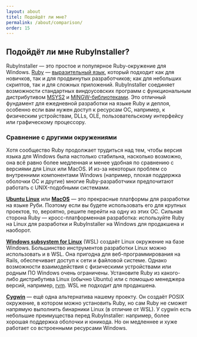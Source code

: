 ```yaml
---
layout: about
titel: Подойдёт ли мне?
permalink: /about/comparison/
order: 15
---
```

## Подойдёт ли мне RubyInstaller?

RubyInstaller — это простое и популярное Ruby-окружение для Windows. [Ruby](https://www.ruby-lang.org) — 
[выразительный язык](http://www.bestprogramminglanguagefor.me/why-learn-ruby), который подходит как для новичков, 
так и для продвинутых разработчиков; как для небольших скриптов, так и для сложных приложений. RubyInstaller 
соединяет возможности стандартных виндоусовских программ с функциональным дистрибутивом [MSYS2](http://www.msys2.org) 
и [MINGW-библиотеками](https://github.com/Alexpux/MINGW-packages). Это отличный фундамент для ежедневной разработки 
на языке Ruby и деплоя, особенно если вам нужен доступ к ресурсам ОС, например, к физическим устройствам, DLLs, 
OLE, пользовательскому интерфейсу или графическому процессору.

### Сравнение с другими окружениями

Хотя сообщество Ruby продолжает трудиться над тем, чтобы версия языка для Windows была настолько стабильна, насколько возможно,
она всё равно более медленная и менее удобная по сравнению с версиями для Linux или MacOS. И из-за 
некоторых проблем со внутренними компонентами Windows (например, плохая поддержка оболочки ОС и другие) многие 
Ruby-разработчики предпочитают работать с UNIX-подобными системами.

[**Ubuntu Linux**](https://ubuntu.com) или [**MacOS**](https://www.apple.com/de/macos/what-is/) — это прекрасные платформы
для разработки на языке Руби. Поэтому если вы будете использовать его для крупных проектов, то, вероятно, решите перейти
на одну из этих ОС. Сильная сторона Ruby — кросс-платформенная разработка: используйте Ruby на Linux для разработки 
и RubyInstaller на Windows для продакшена и наоборот.

[**Windows subsystem for Linux**](https://docs.microsoft.com/de-de/windows/wsl/about) (WSL) создаёт Linux окружение на базе Windows.
Большинство инструментов разработки Linux можно использовать и в WSL. Она пригодна для веб-программирования на Rails,
обеспечивает доступ к сети и файловой системе. Однако возможности взаимодействия с физическими устройствами или 
родным ПО Windows очень ограничены. Установите Ruby из какого-либо дистрибутива Linux (обычно Ubuntu) или с помощью 
менеджера версий, например, [rvm](https://rvm.io). WSL не подходит для продакшена.

[**Cygwin**](https://www.cygwin.com/) — ещё одна альтернатива нашему проекту. Он создаёт POSIX окружение,
в котором можно установить Ruby, но сам Ruby не сможет напрямую выполнить бинарники Linux (в отличие от WSL). У cygwin 
есть небольшие преимущества перед RubyInstaller: например, более хорошая поддержка оболочки и юникода. Но он медленнее 
и хуже работает со встроенными ресурсами Windows.
